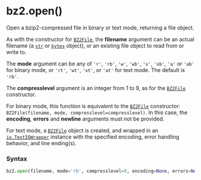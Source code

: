# bz2.open()

Open a bzip2-compressed file in binary or text mode, returning a file object.

As with the constructor for [`BZ2File`](/modules/bz2/BZ2File/), the **filename** argument can be an actual filename (a [`str`](/built-in-types/str/) or [`bytes`](/built-in-types/bytes/) object), or an existing file object to read from or write to.

The **mode** argument can be any of `'r'`, `'rb'`, `'w'`, `'wb'`, `'x'`, `'xb'`, `'a'` or `'ab'` for binary mode, or `'rt'`, `'wt'`, `'xt'`, or `'at'` for text mode. The default is `'rb'`.

The **compresslevel** argument is an integer from 1 to 9, as for the [`BZ2File`](/modules/bz2/BZ2File/) constructor.

For binary mode, this function is equivalent to the [`BZ2File`](/modules/bz2/BZ2File/) constructor: `BZ2File(filename, mode, compresslevel=compresslevel)`. In this case, the **encoding**, **errors** and **newline** arguments must not be provided.

For text mode, a [`BZ2File`](/modules/bz2/BZ2File/) object is created, and wrapped in an [`io.TextIOWrapper`](/modules/io/TextIOWrapper/) instance with the specified encoding, error handling behavior, and line ending(s).

### Syntax

```python
bz2.open(filename, mode='rb', compresslevel=9, encoding=None, errors=None, newline=None)
```
